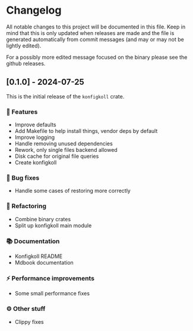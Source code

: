 # Changelog

All notable changes to this project will be documented in this file.
Keep in mind that this is only updated when releases are made and the file
is generated automatically from commit messages (and may or may not be lightly
edited).

For a possibly more edited message focused on the binary please see the github
releases.

## [0.1.0] - 2024-07-25

This is the initial release of the `konfigkoll` crate.

### 🚀 Features

- Improve defaults
- Add Makefile to help install things, vendor deps by default
- Improve logging
- Handle removing unused dependencies
- Rework, only single files backend allowed
- Disk cache for original file queries
- Create konfigkoll

### 🐛 Bug fixes

- Handle some cases of restoring more correctly

### 🚜 Refactoring

- Combine binary crates
- Split up konfigkoll main module

### 📚 Documentation

- Konfigkoll README
- Mdbook documentation

### ⚡ Performance improvements

- Some small performance fixes

### ⚙️ Other stuff

- Clippy fixes
